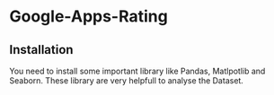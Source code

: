 # Google-Apps-Rating

## Installation
You need to install some important library like Pandas, Matlpotlib and Seaborn. These library are very helpfull to analyse the Dataset.

